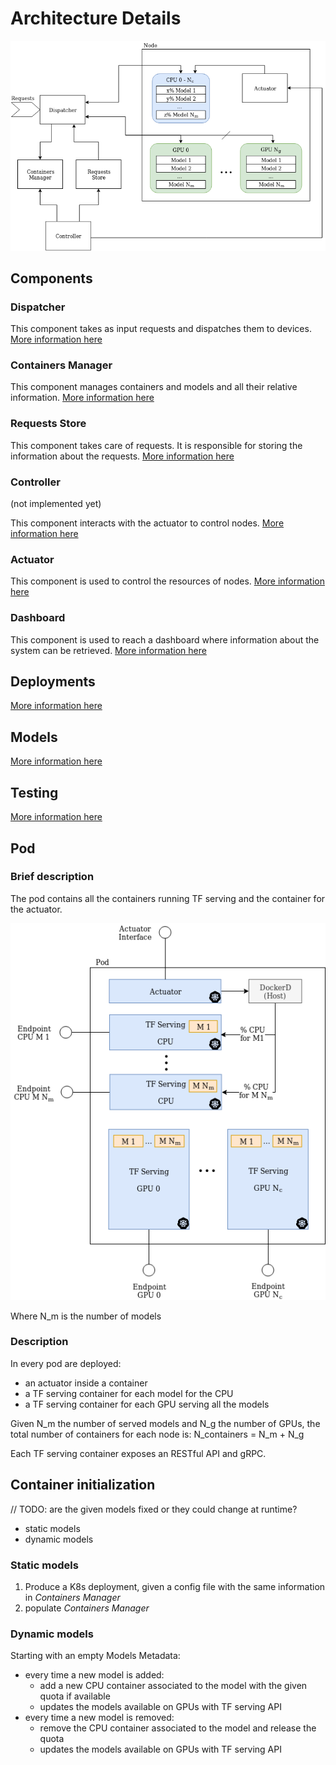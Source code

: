 # Architecture Details
<img src="./doc/img/GeneralView.png">

## Components
### Dispatcher
This component takes as input requests and dispatches them to devices.
[More information here](./components/dispatcher/)

### Containers Manager
This component manages containers and models and all their relative information.
[More information here](./components/containers_manager/)

### Requests Store
This component takes care of requests. It is responsible for storing the information about the requests.
[More information here](./components/requests_store/)

### Controller
(not implemented yet)

This component interacts with the actuator to control nodes.
[More information here](./components/controller/)

### Actuator
This component is used to control the resources of nodes.
[More information here](./components/actuator/)

### Dashboard
This component is used to reach a dashboard where information about the system can be retrieved.
[More information here](./components/dashboard/)


## Deployments
[More information here](./deployments/)

## Models
[More information here](./models/)

## Testing
[More information here](./testing/)


## Pod
### Brief description
The pod contains all the containers running TF serving and the container for the actuator.

<img src="./doc/img/PodView.png">

Where N_m is the number of models

### Description
In every pod are deployed:

- an actuator inside a container
- a TF serving container for each model for the CPU
- a TF serving container for each GPU serving all the models

Given N_m the number of served models and N_g the number of GPUs, the total number of containers for each node is: N_containers =  N_m + N_g

Each TF serving container exposes an RESTful API and gRPC.

## Container initialization
// TODO: are the given models fixed or they could change at runtime?

- static models
- dynamic models

### Static models
1. Produce a K8s deployment, given a config file with the same information in *Containers Manager*
2. populate *Containers Manager*

### Dynamic models
Starting with an empty Models Metadata:

- every time a new model is added:
    + add a new CPU container associated to the model with the given quota if available
    + updates the models available on GPUs with TF serving API
- every time a new model is removed:
    + remove the CPU container associated to the model and release the quota
    + updates the models available on GPUs with TF serving API
